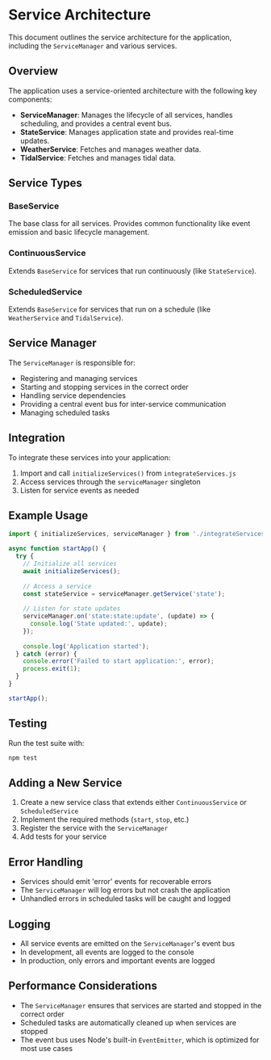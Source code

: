 # Service Architecture

This document outlines the service architecture for the application, including the `ServiceManager` and various services.

## Overview

The application uses a service-oriented architecture with the following key components:

- **ServiceManager**: Manages the lifecycle of all services, handles scheduling, and provides a central event bus.
- **StateService**: Manages application state and provides real-time updates.
- **WeatherService**: Fetches and manages weather data.
- **TidalService**: Fetches and manages tidal data.

## Service Types

### BaseService

The base class for all services. Provides common functionality like event emission and basic lifecycle management.

### ContinuousService

Extends `BaseService` for services that run continuously (like `StateService`).

### ScheduledService

Extends `BaseService` for services that run on a schedule (like `WeatherService` and `TidalService`).

## Service Manager

The `ServiceManager` is responsible for:

- Registering and managing services
- Starting and stopping services in the correct order
- Handling service dependencies
- Providing a central event bus for inter-service communication
- Managing scheduled tasks

## Integration

To integrate these services into your application:

1. Import and call `initializeServices()` from `integrateServices.js`
2. Access services through the `serviceManager` singleton
3. Listen for service events as needed

## Example Usage

```javascript
import { initializeServices, serviceManager } from './integrateServices';

async function startApp() {
  try {
    // Initialize all services
    await initializeServices();
    
    // Access a service
    const stateService = serviceManager.getService('state');
    
    // Listen for state updates
    serviceManager.on('state:state:update', (update) => {
      console.log('State updated:', update);
    });
    
    console.log('Application started');
  } catch (error) {
    console.error('Failed to start application:', error);
    process.exit(1);
  }
}

startApp();
```

## Testing

Run the test suite with:

```bash
npm test
```

## Adding a New Service

1. Create a new service class that extends either `ContinuousService` or `ScheduledService`
2. Implement the required methods (`start`, `stop`, etc.)
3. Register the service with the `ServiceManager`
4. Add tests for your service

## Error Handling

- Services should emit 'error' events for recoverable errors
- The `ServiceManager` will log errors but not crash the application
- Unhandled errors in scheduled tasks will be caught and logged

## Logging

- All service events are emitted on the `ServiceManager`'s event bus
- In development, all events are logged to the console
- In production, only errors and important events are logged

## Performance Considerations

- The `ServiceManager` ensures that services are started and stopped in the correct order
- Scheduled tasks are automatically cleaned up when services are stopped
- The event bus uses Node's built-in `EventEmitter`, which is optimized for most use cases
